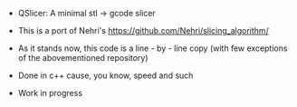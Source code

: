 * QSlicer: A minimal stl -> gcode slicer

* This is a port of Nehri's https://github.com/Nehri/slicing_algorithm/

* As it stands now, this code is a line - by - line copy (with few exceptions of the abovementioned repository)

* Done in c++ cause, you know, speed and such

* Work in progress